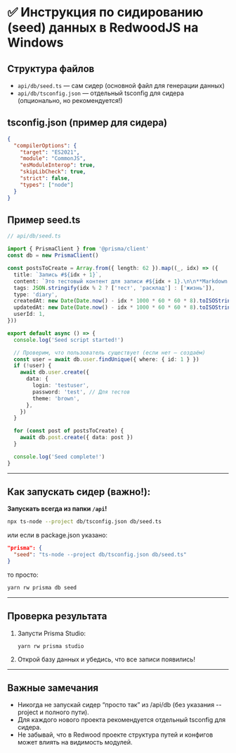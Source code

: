 # ✅ Инструкция по сидированию (seed) данных в RedwoodJS на Windows

## Структура файлов

- `api/db/seed.ts` — сам сидер (основной файл для генерации данных)
- `api/db/tsconfig.json` — отдельный tsconfig для сидера (опционально, но рекомендуется!)

## tsconfig.json (пример для сидера)

```json
{
  "compilerOptions": {
    "target": "ES2021",
    "module": "CommonJS",
    "esModuleInterop": true,
    "skipLibCheck": true,
    "strict": false,
    "types": ["node"]
  }
}
````

## Пример seed.ts

```ts
// api/db/seed.ts

import { PrismaClient } from '@prisma/client'
const db = new PrismaClient()

const postsToCreate = Array.from({ length: 62 }).map((_, idx) => ({
  title: `Запись #${idx + 1}`,
  content: `Это тестовый контент для записи #${idx + 1}.\n\n**Markdown работает!**`,
  tags: JSON.stringify(idx % 2 ? ['тест', 'расклад'] : ['жизнь']),
  type: 'diary',
  createdAt: new Date(Date.now() - idx * 1000 * 60 * 60 * 8).toISOString(),
  updatedAt: new Date(Date.now() - idx * 1000 * 60 * 60 * 8).toISOString(),
  userId: 1,
}))

export default async () => {
  console.log('Seed script started!')

  // Проверим, что пользователь существует (если нет — создаём)
  const user = await db.user.findUnique({ where: { id: 1 } })
  if (!user) {
    await db.user.create({
      data: {
        login: 'testuser',
        password: 'test', // Для тестов
        theme: 'brown',
      },
    })
  }

  for (const post of postsToCreate) {
    await db.post.create({ data: post })
  }

  console.log('Seed complete!')
}
```

---

## Как запускать сидер (важно!):

**Запускать всегда из папки `/api`!**

```bash
npx ts-node --project db/tsconfig.json db/seed.ts
```

или если в package.json указано:

```json
"prisma": {
  "seed": "ts-node --project db/tsconfig.json db/seed.ts"
}
```

то просто:

```bash
yarn rw prisma db seed
```

---

## Проверка результата

1. Запусти Prisma Studio:

   ```
   yarn rw prisma studio
   ```
2. Открой базу данных и убедись, что все записи появились!

---

## Важные замечания

* Никогда не запускай сидер “просто так” из /api/db (без указания --project и полного пути).
* Для каждого нового проекта рекомендуется отдельный tsconfig для сидера.
* Не забывай, что в Redwood проекте структура путей и конфигов может влиять на видимость модулей.

